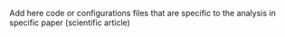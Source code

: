 Add here code or configurations files that are specific to the analysis in specific paper (scientific article)
